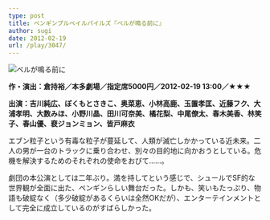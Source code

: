 ```yaml
---
type: post
title: ペンギンプルペイルパイルズ『ベルが鳴る前に』
author: sugi
date: 2012-02-19
url: /play/3047/
---
```

<img src="http://i2.wp.com/asharpminor.com/wp-content/uploads/2012/02/beruga_naru_maeni.jpg?resize=240%2C160" alt="ベルが鳴る前に" title="ベルが鳴る前に" class="alignleft size-full wp-image-3048" data-recalc-dims="1" />

**作・演出：倉持裕／本多劇場／指定席5000円／2012-02-19 13:00／★★★**

**出演：吉川純広、ぼくもとさきこ、奥菜恵、小林高鹿、玉置孝匡、近藤フク、大浦孝明、大数みほ、小野川晶、田川可奈美、橘花梨、中尾僚太、春木美香、林笑子、春山優、裵ジョンミョン、皆戸麻衣**

エブン粒子という有毒な粒子が蔓延して、人類が滅亡しかかっている近未来。二人の男が一台のトラックに乗り合わせ、別々の目的地に向かおうとしている。危機を解決するためのそれぞれの使命をおびて……。

劇団の本公演としては二年ぶり。満を持してという感じで、シュールでSF的な世界観が全面に出た、ペンギンらしい舞台だった。しかも、笑いもたっぷり、物語も破綻なく（多少破綻があるくらいは全然OKだが）、エンターテインメントとして完全に成立しているのがすばらしかった。

